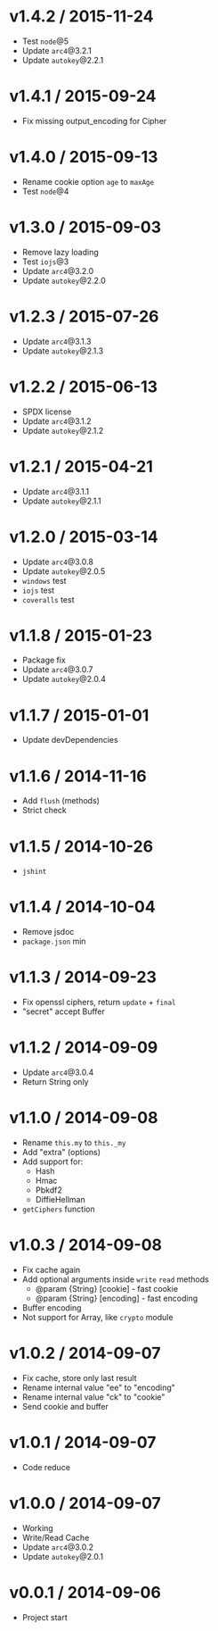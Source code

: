 v1.4.2 / 2015-11-24
==================

  * Test `node`@5
  * Update `arc4`@3.2.1
  * Update `autokey`@2.2.1

v1.4.1 / 2015-09-24
==================

  * Fix missing output_encoding for Cipher

v1.4.0 / 2015-09-13
==================

  * Rename cookie option `age` to `maxAge`
  * Test `node`@4

v1.3.0 / 2015-09-03
==================

  * Remove lazy loading
  * Test `iojs`@3
  * Update `arc4`@3.2.0
  * Update `autokey`@2.2.0

v1.2.3 / 2015-07-26
==================

  * Update `arc4`@3.1.3
  * Update `autokey`@2.1.3

v1.2.2 / 2015-06-13
==================

  * SPDX license
  * Update `arc4`@3.1.2
  * Update `autokey`@2.1.2

v1.2.1 / 2015-04-21
==================

  * Update `arc4`@3.1.1
  * Update `autokey`@2.1.1

v1.2.0 / 2015-03-14
==================

  * Update `arc4`@3.0.8
  * Update `autokey`@2.0.5
  * `windows` test
  * `iojs` test
  * `coveralls` test

v1.1.8 / 2015-01-23
==================

  * Package fix
  * Update `arc4`@3.0.7
  * Update `autokey`@2.0.4

v1.1.7 / 2015-01-01
==================

  * Update devDependencies

v1.1.6 / 2014-11-16
==================

  * Add `flush` (methods)
  * Strict check

v1.1.5 / 2014-10-26
==================

  * `jshint`

v1.1.4 / 2014-10-04
==================

  * Remove jsdoc
  * `package.json` min

v1.1.3 / 2014-09-23
==================

  * Fix openssl ciphers, return `update` + `final`
  * "secret" accept Buffer

v1.1.2 / 2014-09-09
==================

  * Update `arc4`@3.0.4
  * Return String only

v1.1.0 / 2014-09-08
==================

  * Rename `this.my` to `this._my`
  * Add "extra" (options)
  * Add support for:
    * Hash
    * Hmac
    * Pbkdf2
    * DiffieHellman
  * `getCiphers` function

v1.0.3 / 2014-09-08
==================

  * Fix cache again
  * Add optional arguments inside `write` `read` methods
    * @param {String} [cookie] - fast cookie
    * @param {String} [encoding] - fast encoding
  * Buffer encoding
  * Not support for Array, like `crypto` module

v1.0.2 / 2014-09-07
==================

  * Fix cache, store only last result
  * Rename internal value "ee" to "encoding"
  * Rename internal value "ck" to "cookie"
  * Send cookie and buffer

v1.0.1 / 2014-09-07
==================

  * Code reduce

v1.0.0 / 2014-09-07
==================

  * Working
  * Write/Read Cache
  * Update `arc4`@3.0.2
  * Update `autokey`@2.0.1

v0.0.1 / 2014-09-06
==================

  * Project start
